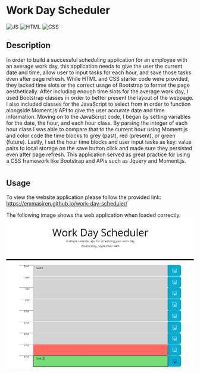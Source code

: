 # Work Day Scheduler

![JS](https://img.shields.io/badge/JavaScript-27%25-yellow)
![HTML](https://img.shields.io/badge/HTML-54%25-orange)
![CSS](https://img.shields.io/badge/CSS-19%25-blueviolet)

## Description

In order to build a successful scheduling application for an employee with an average work day, this application needs to give the user the current date and time, allow user to input tasks for each hour, and save those tasks even after page refresh. While HTML and CSS starter code were provided, they lacked time slots or the correct usage of Bootstrap to format the page aesthetically. After including enough time slots for the average work day, I used Bootstrap classes in order to better present the layout of the webpage. I also included classes for the JavaScript to select from in order to function alongside Moment.js API to give the user accurate date and time information. Moving on to the JavaScript code, I began by setting variables for the date, the hour, and each hour class. By parsing the integer of each hour class I was able to compare that to the current hour using Moment.js and color code the time blocks to grey (past), red (present), or green (future). Lastly, I set the hour time blocks and user input tasks as key: value pairs to local storage on the save button click and made sure they persisted even after page refresh. This application served as great practice for using a CSS framework like Bootstrap and APIs such as Jquery and Moment.js. 

#
## Usage

To view the website application please follow the provided link: 
https://emmasiren.github.io/work-day-scheduler/

The following image shows the web application when loaded correctly.
![img](assets/images/img.jpg)
